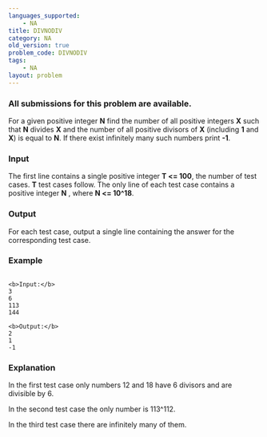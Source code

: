 ```yaml
---
languages_supported:
    - NA
title: DIVNODIV
category: NA
old_version: true
problem_code: DIVNODIV
tags:
    - NA
layout: problem
---
```

###  All submissions for this problem are available. 

For a given positive integer **N** find the number of all positive integers **X** such that **N** divides **X** and the number of all positive divisors of **X** (including **1** and **X**) is equal to **N**. If there exist infinitely many such numbers print **-1**.

### Input

 The first line contains a single positive integer **T <= 100**, the number of test cases. **T** test cases follow. The only line of each test case contains a positive integer **N** , where **N <= 10^18**.

### Output

 For each test case, output a single line containing the answer for the corresponding test case.

### Example

```

<b>Input:</b>
3
6
113
144

<b>Output:</b>
2
1
-1

```
### Explanation

In the first test case only numbers 12 and 18 have 6 divisors and are divisible by 6. 

In the second test case the only number is 113^112. 

In the third test case there are infinitely many of them.